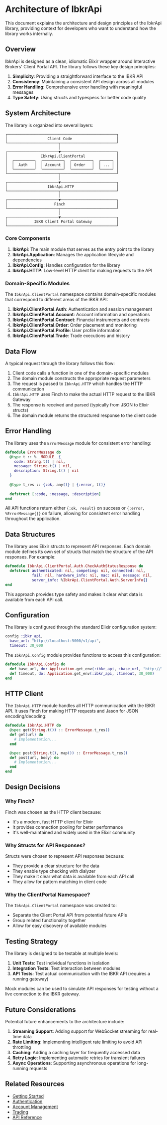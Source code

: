 # Architecture of IbkrApi

This document explains the architecture and design principles of the IbkrApi library, providing context for developers who want to understand how the library works internally.

## Overview

IbkrApi is designed as a clean, idiomatic Elixir wrapper around Interactive Brokers' Client Portal API. The library follows these key design principles:

1. **Simplicity**: Providing a straightforward interface to the IBKR API
2. **Consistency**: Maintaining a consistent API design across all modules
3. **Error Handling**: Comprehensive error handling with meaningful messages
4. **Type Safety**: Using structs and typespecs for better code quality

## System Architecture

The library is organized into several layers:

```
┌─────────────────────────────────────────────────┐
│                  Client Code                    │
└───────────────────────┬─────────────────────────┘
                        │
┌───────────────────────▼─────────────────────────┐
│               IbkrApi.ClientPortal              │
│  ┌─────────┐  ┌─────────┐  ┌─────────┐  ┌─────┐ │
│  │  Auth   │  │ Account │  │ Order   │  │ ... │ │
│  └─────────┘  └─────────┘  └─────────┘  └─────┘ │
└───────────────────────┬─────────────────────────┘
                        │
┌───────────────────────▼─────────────────────────┐
│                  IbkrApi.HTTP                   │
└───────────────────────┬─────────────────────────┘
                        │
┌───────────────────────▼─────────────────────────┐
│                     Finch                       │
└───────────────────────┬─────────────────────────┘
                        │
┌───────────────────────▼─────────────────────────┐
│            IBKR Client Portal Gateway           │
└─────────────────────────────────────────────────┘
```

### Core Components

1. **IbkrApi**: The main module that serves as the entry point to the library
2. **IbkrApi.Application**: Manages the application lifecycle and dependencies
3. **IbkrApi.Config**: Handles configuration for the library
4. **IbkrApi.HTTP**: Low-level HTTP client for making requests to the API

### Domain-Specific Modules

The `IbkrApi.ClientPortal` namespace contains domain-specific modules that correspond to different areas of the IBKR API:

1. **IbkrApi.ClientPortal.Auth**: Authentication and session management
2. **IbkrApi.ClientPortal.Account**: Account information and operations
3. **IbkrApi.ClientPortal.Contract**: Financial instruments and contracts
4. **IbkrApi.ClientPortal.Order**: Order placement and monitoring
5. **IbkrApi.ClientPortal.Profile**: User profile information
6. **IbkrApi.ClientPortal.Trade**: Trade executions and history

## Data Flow

A typical request through the library follows this flow:

1. Client code calls a function in one of the domain-specific modules
2. The domain module constructs the appropriate request parameters
3. The request is passed to `IbkrApi.HTTP` which handles the HTTP communication
4. `IbkrApi.HTTP` uses Finch to make the actual HTTP request to the IBKR Gateway
5. The response is received and parsed (typically from JSON to Elixir structs)
6. The domain module returns the structured response to the client code

## Error Handling

The library uses the `ErrorMessage` module for consistent error handling:

```elixir
defmodule ErrorMessage do
  @type t :: %__MODULE__{
    code: String.t() | nil,
    message: String.t() | nil,
    description: String.t() | nil
  }
  
  @type t_res :: {:ok, any()} | {:error, t()}
  
  defstruct [:code, :message, :description]
end
```

All API functions return either `{:ok, result}` on success or `{:error, %ErrorMessage{}}` on failure, allowing for consistent error handling throughout the application.

## Data Structures

The library uses Elixir structs to represent API responses. Each domain module defines its own set of structs that match the structure of the API responses. For example:

```elixir
defmodule IbkrApi.ClientPortal.Auth.CheckAuthStatusResponse do
  defstruct authenticated: nil, competing: nil, connected: nil,
            fail: nil, hardware_info: nil, mac: nil, message: nil,
            server_info: %IbkrApi.ClientPortal.Auth.ServerInfo{}
end
```

This approach provides type safety and makes it clear what data is available from each API call.

## Configuration

The library is configured through the standard Elixir configuration system:

```elixir
config :ibkr_api,
  base_url: "http://localhost:5000/v1/api",
  timeout: 30_000
```

The `IbkrApi.Config` module provides functions to access this configuration:

```elixir
defmodule IbkrApi.Config do
  def base_url, do: Application.get_env(:ibkr_api, :base_url, "http://localhost:5000/v1/api")
  def timeout, do: Application.get_env(:ibkr_api, :timeout, 30_000)
end
```

## HTTP Client

The `IbkrApi.HTTP` module handles all HTTP communication with the IBKR API. It uses Finch for making HTTP requests and Jason for JSON encoding/decoding:

```elixir
defmodule IbkrApi.HTTP do
  @spec get(String.t()) :: ErrorMessage.t_res()
  def get(url) do
    # Implementation...
  end

  @spec post(String.t(), map()) :: ErrorMessage.t_res()
  def post(url, body) do
    # Implementation...
  end
end
```

## Design Decisions

### Why Finch?

Finch was chosen as the HTTP client because:
- It's a modern, fast HTTP client for Elixir
- It provides connection pooling for better performance
- It's well-maintained and widely used in the Elixir community

### Why Structs for API Responses?

Structs were chosen to represent API responses because:
- They provide a clear structure for the data
- They enable type checking with dialyzer
- They make it clear what data is available from each API call
- They allow for pattern matching in client code

### Why the ClientPortal Namespace?

The `IbkrApi.ClientPortal` namespace was created to:
- Separate the Client Portal API from potential future APIs
- Group related functionality together
- Allow for easy discovery of available modules

## Testing Strategy

The library is designed to be testable at multiple levels:

1. **Unit Tests**: Test individual functions in isolation
2. **Integration Tests**: Test interaction between modules
3. **API Tests**: Test actual communication with the IBKR API (requires a running gateway)

Mock modules can be used to simulate API responses for testing without a live connection to the IBKR gateway.

## Future Considerations

Potential future enhancements to the architecture include:

1. **Streaming Support**: Adding support for WebSocket streaming for real-time data
2. **Rate Limiting**: Implementing intelligent rate limiting to avoid API throttling
3. **Caching**: Adding a caching layer for frequently accessed data
4. **Retry Logic**: Implementing automatic retries for transient failures
5. **Async Operations**: Supporting asynchronous operations for long-running requests

## Related Resources

- [Getting Started](../tutorials/getting_started.html)
- [Authentication](../tutorials/authentication.html)
- [Account Management](../how-to/account_management.html)
- [Trading](../how-to/trading.html)
- [API Reference](../reference/api_reference.html)
